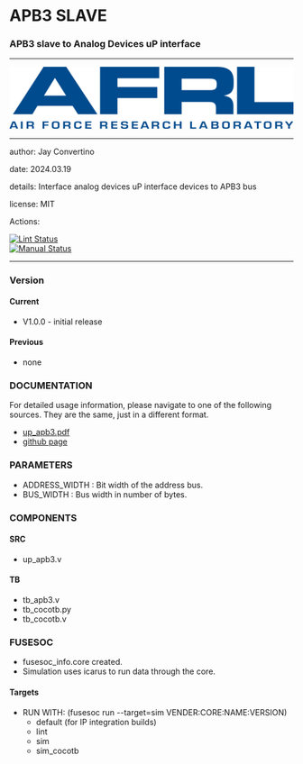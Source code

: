 # APB3 SLAVE
### APB3 slave to Analog Devices uP interface
---

![image](docs/manual/img/AFRL.png)

---

  author: Jay Convertino   
  
  date: 2024.03.19
  
  details: Interface analog devices uP interface devices to APB3 bus
  
  license: MIT   
   
  Actions:  

  [![Lint Status](../../actions/workflows/lint.yml/badge.svg)](../../actions)  
  [![Manual Status](../../actions/workflows/manual.yml/badge.svg)](../../actions)  
  
---

### Version
#### Current
  - V1.0.0 - initial release

#### Previous
  - none

### DOCUMENTATION
  For detailed usage information, please navigate to one of the following sources. They are the same, just in a different format.

  - [up_apb3.pdf](docs/manual/up_apb3.pdf)
  - [github page](https://johnathan-convertino-afrl.github.io/up_apb3/)

### PARAMETERS

* ADDRESS_WIDTH : Bit width of the address bus.
* BUS_WIDTH     : Bus width in number of bytes.

### COMPONENTS
#### SRC

* up_apb3.v

#### TB

* tb_apb3.v
* tb_cocotb.py
* tb_cocotb.v
  
### FUSESOC

* fusesoc_info.core created.
* Simulation uses icarus to run data through the core.

#### Targets

* RUN WITH: (fusesoc run --target=sim VENDER:CORE:NAME:VERSION)
  - default (for IP integration builds)
  - lint
  - sim
  - sim_cocotb
